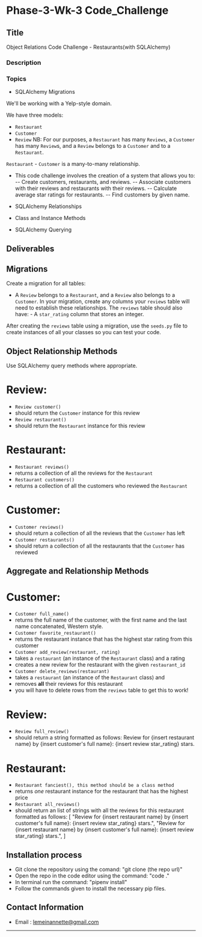 # Phase-3-Wk-3 Code_Challenge 


## Title
Object Relations Code Challenge - Restaurants(with SQLAlchemy)

### Description
### Topics
- SQLAlchemy Migrations

We'll be working with a Yelp-style domain. 

We have three models:
- `Restaurant`
- `Customer`
- `Review` 
NB:
For our purposes, a `Restaurant` has many `Reviews`, a `Customer` has many `Review`s, and a `Review` belongs to a `Customer` and to a `Restaurant`.

`Restaurant` - `Customer` is a many-to-many relationship.

- This code challenge involves the creation of a system that allows you to:
-- Create customers, restaurants, and reviews.
-- Associate customers with their reviews and restaurants with their reviews.
-- Calculate average star ratings for restaurants.
-- Find customers by given name.
- SQLAlchemy Relationships

- Class and Instance Methods

- SQLAlchemy Querying


## Deliverables
## Migrations
Create a migration for all tables:
 
- A `Review` belongs to a `Restaurant`, and a `Review` also belongs to a  `Customer`.  In your migration, create any columns your `reviews` table will
 need to establish these relationships.
The `reviews` table should also have:  - A `star_rating` column that stores an integer.
 
After creating the `reviews` table using a migration, use the `seeds.py` file to create instances of all your classes so you can test your code.
## Object Relationship Methods
Use SQLAlchemy query methods where appropriate.
# Review:
- `Review customer()`
 - should return the `Customer` instance for this review
- `Review restaurant()`
 - should return the `Restaurant` instance for this review
# Restaurant:
- `Restaurant reviews()`
 - returns a collection of all the reviews for the `Restaurant`
- `Restaurant customers()`
 - returns a collection of all the customers who reviewed the `Restaurant`
# Customer:
- `Customer reviews()`
 - should return a collection of all the reviews that the `Customer` has left
- `Customer restaurants()`
 - should return a collection of all the restaurants that the `Customer` has reviewed
  
## Aggregate and Relationship Methods
# Customer:
- `Customer full_name()`
 - returns the full name of the customer, with the first name and the last name  concatenated, Western style.
- `Customer favorite_restaurant()`
 - returns the restaurant instance that has the highest star rating from this customer
- `Customer add_review(restaurant, rating)`
 - takes a `restaurant` (an instance of the `Restaurant` class) and a rating
 - creates a new review for the restaurant with the given `restaurant_id`
- `Customer delete_reviews(restaurant)`
 - takes a `restaurant` (an instance of the `Restaurant` class) and
 - removes **all** their reviews for this restaurant
 - you will have to delete rows from the `reviews` table to get this to work!
# Review:
- `Review full_review()`
 - should return a string formatted as follows:
Review for {insert restaurant name} by {insert customer's full name}: {insert review star_rating} stars.
# Restaurant:
- `Restaurant fanciest(), this method should be a class method`
 - returns _one_ restaurant instance for the restaurant that has the highest   price
- `Restaurant all_reviews()`
 - should return an list of strings with all the reviews for this restaurant
   formatted as follows:
[
 "Review for {insert restaurant name} by {insert customer's full name}: {insert review star_rating} stars.",
 "Review for {insert restaurant name} by {insert customer's full name}: {insert review star_rating} stars.",
]
## Installation process
- Git clone the repository using the comand:
"git clone (the repo url)"
- Open the repo in the code editor using the command:
"code ."
- In terminal run the command:
"pipenv install"
- Follow the commands given to install the necessary pip files.
## Contact Information
* Email : lemeinannette@gmail.com
*****

